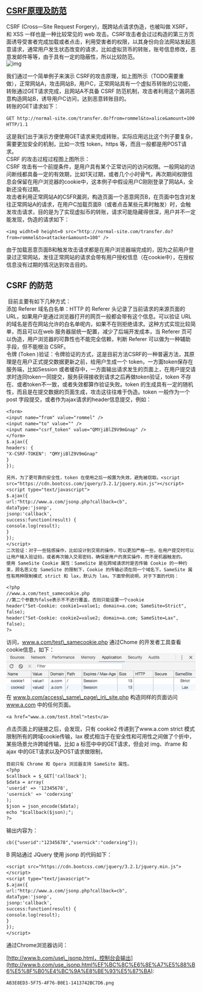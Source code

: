 ## [CSRF原理及防范](https://coderxing.gitbooks.io/architecture-evolution/di-san-pian-ff1a-bu-luo/641-web-an-quan-fang-fan/6412-csrf.html)

CSRF \(Cross—Site Request Forgery\)，既跨站点请求伪造，也被叫做 XSRF，和 XSS 一样也是一种比较常见的 web 攻击。CSRF攻击者会过过构造的第三方页面诱导受害者完成加载或者点击，利用受害者的权限，以其身份向合法网站发起恶意请求，通常用户发生状态改变的请求，比如虚拟货币的转账，账号信息修改，恶意发邮件等等，由于具有一定的隐蔽性，所以比较防范。  
![img](/staic/image/0D485010-0672-43D8-AC1E-9468D64AA14F.png)

我们通过一个简单例子来演示 CSRF的攻击原理，如上图所示（TODO需要重做），正常网站A，攻击网站B，用户C，正常网站具有一个虚拟币转账的公功能，转账通过GET请求完成，且网站A不具备 CSRF 防范机制，攻击者利用这个漏洞恶意构造网站B，诱导用户C访问，达到恶意转账目的。  
转账的GET请求如下：

```
GET http://normal-site.com/transfer.do?from=rommel&to=alice&amount=100 HTTP/1.1
```

这是我们出于演示方便使用GET请求来完成转账，实际应用远比这个列子要复杂，需要更加安全的机制，比如一次性 token，https 等，而且一般都是用POST请求。  
CSRF 的攻击过程过程图上图所示：  
CSRF 攻击有一个前提条件，是用户具有某个正常访问的访问权限。一般网站的访问断线都具备一定的有效期，比如1天过期，或者几个小时骨气，再次期间权限信息会保留在用户浏览器的cookie中，这本例子中假设用户C刚刚登录了网站A，全新还没有过期。  
攻击者利用正常网站A的CSFR漏洞，构造页面一个恶意网页B，在页面中包含对发往正常网站A的请求，在用户C加载页面B（或者点击某些元素时触发）时，会触发攻击请求，目的是为了实现虚拟币的转账，请求可能隐藏得很深，用户并不一定能发现，伪造的请求如下：

```
<img widht=0 height=0 src="http://normal-site.com/transfer.do?from=rommel&to=attacker&amount=100" />
```

由于加载恶意页面B和触发攻击请求都是在用户浏览器端完成的，因为之前用户登录过正常网站，发往正常网站的请求会带有用户授权信息（在cookie中），在授权信息没有过期的情况达到攻击目的。

## CSRF 的防范

​ 目前主要有如下几种方式：  
​添加 Referer 域名白名单：HTTP 的 Referer 头记录了当前请求的来源页面的URL，如果用户是通过浏览器打开的网页一般都会带有这个信息。可以验证 URL 的域名是否在网站允许的白名单呢内，如果不在则拒绝请求。这种方式实现比较简单，而且可以在web 服务器层统一配置，减少了后端开发成本，当 Referer 页可以伪造，用户浏览器的可靠性也不能完全信赖，判断 Referer 可以做为一种辅助手段，但不能根治 CSRF。  
令牌 \(Token \)验证：令牌验证的方式，这是目前方法CSRF的一种普遍方法，其原理是在用户正式提交数据更新之前，给用户生成一个 token，一方面token保存在服务端，比如Session 或者缓存中，一方面输出请求发生的页面上，在用户提交请求时连同token一同提交，服务获得接收到请求之后再做token验证，token 不存在、或者token不一致，或者失效都算作验证失败。token 的生成具有一定的随机性，而且是在提交数据的页面生成，攻击这往往难于伪造。token 一般作为一个post 字段提交，或者作为ajax请求的header信息提交，例如：

```
<form>
<input name="from" value="rommel" />
<input name="to" value="" />
<input name="csrf_token" value="QMYjiBlZ9V9mGnap" />
</form>
$.ajax({
headers: {
"X-CSRF-TOKEN": "QMYjiBlZ9V9mGnap"
}
});
```

```
另外，为了更可靠的安全性，token 在使用之后一般置为失效，避免被窃取。<script src="https://cdn.bootcss.com/jquery/3.2.1/jquery.min.js"></script>
<script type="text/javascript">
$.ajax({
url:"http://www.a.com/jsonp.php?callback=cb",
dataType:'jsonp',
jsonp:'callback',
success:function(result) {
console.log(result);
}
});
</script>
二次验证：对于一些铭感操作，比如设计到交易的操作，可以更加严格一些。在用户提交时可以让用户输入验证码，或者再次输入交易密码，确保是用户的真实操作，而不是机器触发的。
使用 SameSite Cookie 属性：SameSite 是在跨域请求时是否传输 Cookie 的一种约束，顾名思义在 SameSite 的限制下，Cookie 的传输必须在同一个域名下。SameSite 属性有两种限制模式 strict 和 lax，默认为 lax。下面举例说明，对于下面的代码：
```

```
<?php
//www.a.com/test_samecookie.php
//第二个参数为false表示不不进行覆盖，否则只能设置一个cookie
header("Set-Cookie: cookie1=value1; domain=a.com; SameSite=Strict", false);
header("Set-Cookie: cookie2=value2; domain=a.com; SameSite=Lax", false);
?>
```

访问，www.a.com/test\_samecookie.php 通过Chome 的开发者工具查看cookie信息，如下：  
![img](/static/image/3E9E901F-40EE-401E-B3ED-C36BFAC4CFE5.png)  
在 www.b.com/access\_same\_page\_in\_site.php 构造同样的页面访问 www.a.com 中的任何页面。

```
<a href="www.a.com/test.html">test</a>
```

点击页面上的链接之后，会发现，只有 cookie2 传递到了www.a.com strict 模式限制所有的跨域cookie传输，lax 模式相当于在安全性和可用性之间做了个折中，某些场景允许跨域传输，比如 a 标签中中的GET请求，但会对 img、iframe 和 ajax 中的GET请求以及POST请求做限制，

```
目前只有 Chrome 和 Opera 浏览器支持 SameSite 属性。
<?php
$callback = $_GET['callback'];
$data = array(
'userid' => '12345678',
'usernick' => 'coderxing'
);
$json = json_encode($data);
echo "$callback($json);";
?>
```

输出内容为：

```
cb({"userid":"12345678","usernick":"coderxing"});
```

B 网站通过 JQuery 使用 jsonp 的代码如下：

```
<script src="https://cdn.bootcss.com/jquery/3.2.1/jquery.min.js"></script>
<script type="text/javascript">
$.ajax({
url:"http://www.a.com/jsonp.php?callback=cb",
dataType:'jsonp',
jsonp:'callback',
success:function(result) {
console.log(result);
}
});
</script>
```

通过Chrome浏览器访问：

[http://www.b.com/use\_jsonp.html，控制台会输出](http://www.b.com/use_jsonp.html%EF%BC%8C%E6%8E%A7%E5%88%B6%E5%8F%B0%E4%BC%9A%E8%BE%93%E5%87%BA):

```
AB3E8ED3-5F75-4F76-B0E1-1413742BC7D6.png
```



